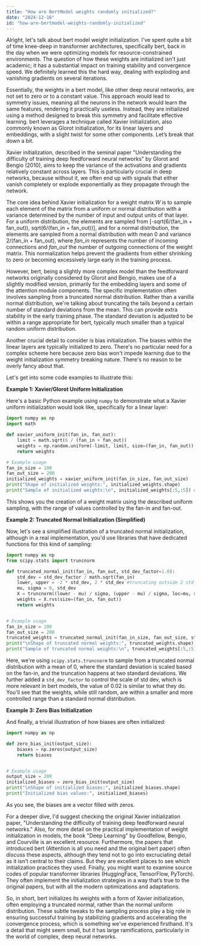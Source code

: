 ```yaml
---
title: "How are BertModel weights randomly initialized?"
date: "2024-12-16"
id: "how-are-bertmodel-weights-randomly-initialized"
---
```


Alright, let's talk about bert model weight initialization. I've spent quite a bit of time knee-deep in transformer architectures, specifically bert, back in the day when we were optimizing models for resource-constrained environments. The question of how these weights are initialized isn't just academic; it has a substantial impact on training stability and convergence speed. We definitely learned this the hard way, dealing with exploding and vanishing gradients on several iterations.

Essentially, the weights in a bert model, like other deep neural networks, are not set to zero or to a constant value. This approach would lead to symmetry issues, meaning all the neurons in the network would learn the same features, rendering it practically useless. Instead, they are initialized using a method designed to break this symmetry and facilitate effective learning. bert leverages a technique called Xavier initialization, also commonly known as Glorot initialization, for its linear layers and embeddings, with a slight twist for some other components. Let’s break that down a bit.

Xavier initialization, described in the seminal paper "Understanding the difficulty of training deep feedforward neural networks" by Glorot and Bengio (2010), aims to keep the variance of the activations and gradients relatively constant across layers. This is particularly crucial in deep networks, because without it, we often end up with signals that either vanish completely or explode exponentially as they propagate through the network.

The core idea behind Xavier initialization for a weight matrix *W* is to sample each element of the matrix from a uniform or normal distribution with a variance determined by the number of input and output units of that layer. For a uniform distribution, the elements are sampled from [-sqrt(6/(fan_in + fan_out)), sqrt(6/(fan_in + fan_out))], and for a normal distribution, the elements are sampled from a normal distribution with mean 0 and variance 2/(fan_in + fan_out), where *fan_in* represents the number of incoming connections and *fan_out* the number of outgoing connections of the weight matrix. This normalization helps prevent the gradients from either shrinking to zero or becoming excessively large early in the training process.

However, bert, being a slightly more complex model than the feedforward networks originally considered by Glorot and Bengio, makes use of a slightly modified version, primarily for the embedding layers and some of the attention module components. The specific implementation often involves sampling from a truncated normal distribution. Rather than a vanilla normal distribution, we're talking about truncating the tails beyond a certain number of standard deviations from the mean. This can provide extra stability in the early training phase. The standard deviation is adjusted to be within a range appropriate for bert, typically much smaller than a typical random uniform distribution.

Another crucial detail to consider is bias initialization. The biases within the linear layers are typically initialized to zero. There's no particular need for a complex scheme here because zero bias won't impede learning due to the weight initialization symmetry breaking nature. There's no reason to be overly fancy about that.

Let's get into some code examples to illustrate this:

**Example 1: Xavier/Glorot Uniform Initialization**

Here's a basic Python example using `numpy` to demonstrate what a Xavier uniform initialization would look like, specifically for a linear layer:

```python
import numpy as np
import math

def xavier_uniform_init(fan_in, fan_out):
    limit = math.sqrt(6 / (fan_in + fan_out))
    weights = np.random.uniform(-limit, limit, size=(fan_in, fan_out))
    return weights

# Example usage
fan_in_size = 100
fan_out_size = 200
initialized_weights = xavier_uniform_init(fan_in_size, fan_out_size)
print("Shape of initialized weights:", initialized_weights.shape)
print("Sample of initialized weights:\n", initialized_weights[:5,:5]) # showing only the first 5x5
```

This shows you the creation of a weight matrix using the described uniform sampling, with the range of values controlled by the fan-in and fan-out.

**Example 2: Truncated Normal Initialization (Simplified)**

Now, let's see a simplified illustration of a truncated normal initialization, although in a real implementation, you'd use libraries that have dedicated functions for this kind of sampling:

```python
import numpy as np
from scipy.stats import truncnorm

def truncated_normal_init(fan_in, fan_out, std_dev_factor=1.0):
    std_dev = std_dev_factor / math.sqrt(fan_in)
    lower, upper = -2 * std_dev, 2 * std_dev #truncating outside 2 std dev
    mu, sigma = 0, std_dev
    X = truncnorm((lower - mu) / sigma, (upper - mu) / sigma, loc=mu, scale=sigma)
    weights = X.rvs(size=(fan_in, fan_out))
    return weights


# Example usage
fan_in_size = 100
fan_out_size = 200
truncated_weights = truncated_normal_init(fan_in_size, fan_out_size, std_dev_factor=0.02)
print("\nShape of truncated normal weights:", truncated_weights.shape)
print("Sample of truncated normal weights:\n", truncated_weights[:5,:5])
```

Here, we're using `scipy.stats.truncnorm` to sample from a truncated normal distribution with a mean of 0, where the standard deviation is scaled based on the fan-in, and the truncation happens at two standard deviations. We further added a `std_dev_factor` to control the scale of std dev, which is more relevant in bert models, the value of 0.02 is similar to what they do. You'll see that the weights, while still random, are within a smaller and more controlled range than a standard normal distribution.

**Example 3: Zero Bias Initialization**

And finally, a trivial illustration of how biases are often initialized:

```python
import numpy as np

def zero_bias_init(output_size):
    biases = np.zeros(output_size)
    return biases


# Example usage
output_size = 200
initialized_biases = zero_bias_init(output_size)
print("\nShape of initialized biases:", initialized_biases.shape)
print("Initialized bias values:", initialized_biases)
```

As you see, the biases are a vector filled with zeros.

For a deeper dive, I'd suggest checking the original Xavier initialization paper, "Understanding the difficulty of training deep feedforward neural networks." Also, for more detail on the practical implementation of weight initialization in models, the book "Deep Learning" by Goodfellow, Bengio, and Courville is an excellent resource. Furthermore, the papers that introduced bert (Attention is all you need and the original bert paper) often discuss these aspects, although they tend not to go into excruciating detail as it isn't central to their claims. But they are excellent places to see which initialization practices they used. Finally, you might want to examine source codes of popular transformer libraries (HuggingFace, TensorFlow, PyTorch). They often implement the initialization strategies in a way that’s true to the original papers, but with all the modern optimizations and adaptations.

So, in short, bert initializes its weights with a form of Xavier initialization, often employing a truncated normal, rather than the normal uniform distribution. These subtle tweaks to the sampling process play a big role in ensuring successful training by stabilizing gradients and accelerating the convergence process, which is something we've experienced firsthand. It's a detail that might seem small, but it has large ramifications, particularly in the world of complex, deep neural networks.
